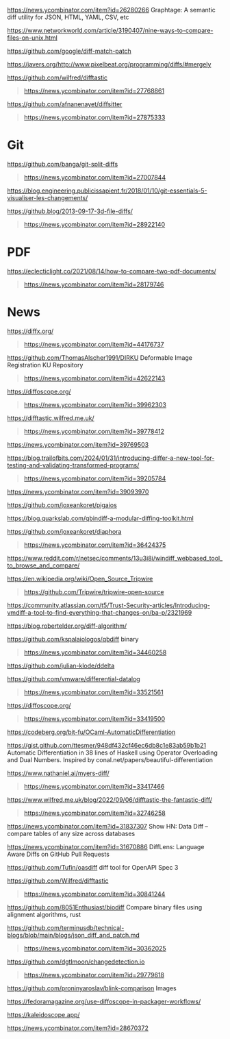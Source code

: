 https://news.ycombinator.com/item?id=26280266 Graphtage: A semantic diff utility for JSON, HTML, YAML, CSV, etc

https://www.networkworld.com/article/3190407/nine-ways-to-compare-files-on-unix.html

https://github.com/google/diff-match-patch

https://javers.org/http://www.pixelbeat.org/programming/diffs/#mergely

https://github.com/wilfred/difftastic
> https://news.ycombinator.com/item?id=27768861

https://github.com/afnanenayet/diffsitter
> https://news.ycombinator.com/item?id=27875333

# Git
https://github.com/banga/git-split-diffs
> https://news.ycombinator.com/item?id=27007844

https://blog.engineering.publicissapient.fr/2018/01/10/git-essentials-5-visualiser-les-changements/

https://github.blog/2013-09-17-3d-file-diffs/
> https://news.ycombinator.com/item?id=28922140

# PDF
https://eclecticlight.co/2021/08/14/how-to-compare-two-pdf-documents/
> https://news.ycombinator.com/item?id=28179746

# News
https://diffx.org/
> https://news.ycombinator.com/item?id=44176737

https://github.com/ThomasAlscher1991/DIRKU Deformable Image Registration KU Repository
> https://news.ycombinator.com/item?id=42622143

https://diffoscope.org/
> https://news.ycombinator.com/item?id=39962303

https://difftastic.wilfred.me.uk/
> https://news.ycombinator.com/item?id=39778412

https://news.ycombinator.com/item?id=39769503

https://blog.trailofbits.com/2024/01/31/introducing-differ-a-new-tool-for-testing-and-validating-transformed-programs/
> https://news.ycombinator.com/item?id=39205784

https://news.ycombinator.com/item?id=39093970

https://github.com/joxeankoret/pigaios

https://blog.quarkslab.com/qbindiff-a-modular-diffing-toolkit.html

https://github.com/joxeankoret/diaphora
> https://news.ycombinator.com/item?id=36424375

https://www.reddit.com/r/netsec/comments/13u3i8i/windiff_webbased_tool_to_browse_and_compare/

https://en.wikipedia.org/wiki/Open_Source_Tripwire
> https://github.com/Tripwire/tripwire-open-source

https://community.atlassian.com/t5/Trust-Security-articles/Introducing-vmdiff-a-tool-to-find-everything-that-changes-on/ba-p/2321969

https://blog.robertelder.org/diff-algorithm/

https://github.com/kspalaiologos/qbdiff binary
> https://news.ycombinator.com/item?id=34460258

https://github.com/julian-klode/ddelta

https://github.com/vmware/differential-datalog
> https://news.ycombinator.com/item?id=33521561

https://diffoscope.org/
> https://news.ycombinator.com/item?id=33419500

https://codeberg.org/bit-fu/OCaml-AutomaticDifferentiation

https://gist.github.com/ttesmer/948df432cf46ec6db8c1e83ab59b1b21 Automatic Differentiation in 38 lines of Haskell using Operator Overloading and Dual Numbers. Inspired by conal.net/papers/beautiful-differentiation

https://www.nathaniel.ai/myers-diff/
> https://news.ycombinator.com/item?id=33417466

https://www.wilfred.me.uk/blog/2022/09/06/difftastic-the-fantastic-diff/
> https://news.ycombinator.com/item?id=32746258

https://news.ycombinator.com/item?id=31837307 Show HN: Data Diff – compare tables of any size across databases

https://news.ycombinator.com/item?id=31670886 DiffLens: Language Aware Diffs on GitHub Pull Requests

https://github.com/Tufin/oasdiff diff tool for OpenAPI Spec 3

https://github.com/Wilfred/difftastic
> https://news.ycombinator.com/item?id=30841244

https://github.com/8051Enthusiast/biodiff Compare binary files using alignment algorithms, rust

https://github.com/terminusdb/technical-blogs/blob/main/blogs/json_diff_and_patch.md
> https://news.ycombinator.com/item?id=30362025

https://github.com/dgtlmoon/changedetection.io
> https://news.ycombinator.com/item?id=29779618

https://github.com/proninyaroslav/blink-comparison Images

https://fedoramagazine.org/use-diffoscope-in-packager-workflows/

https://kaleidoscope.app/

https://news.ycombinator.com/item?id=28670372



